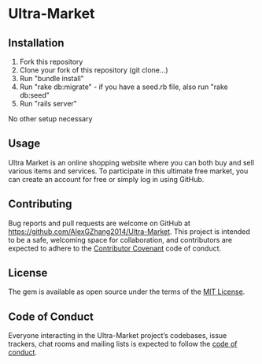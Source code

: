 # Ultra-Market

## Installation

1. Fork this repository
2. Clone your fork of this repository (git clone...)
3. Run "bundle install"
4. Run "rake db:migrate" - if you have a seed.rb file, also run "rake db:seed"
5. Run "rails server"

No other setup necessary

## Usage

Ultra Market is an online shopping website where you can both buy and sell various items and services. To participate in this ultimate free market, you can create an account for free or simply log in using GitHub.

## Contributing

Bug reports and pull requests are welcome on GitHub at https://github.com/AlexGZhang2014/Ultra-Market. This project is intended to be a safe, welcoming space for collaboration, and contributors are expected to adhere to the [Contributor Covenant](http://contributor-covenant.org) code of conduct.

## License

The gem is available as open source under the terms of the [MIT License](https://opensource.org/licenses/MIT).

## Code of Conduct

Everyone interacting in the Ultra-Market project’s codebases, issue trackers, chat rooms and mailing lists is expected to follow the [code of conduct](https://github.com/'AlexGZhang2014'/Ultra-Market/blob/master/CODE_OF_CONDUCT.md).
